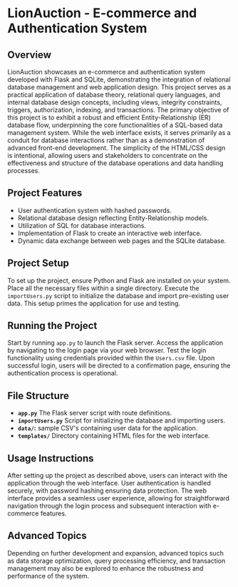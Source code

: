 <!DOCTYPE html>
<html lang="en">
<head>
    <meta charset="UTF-8">
    
</head>
<body>
    <h1>LionAuction - E-commerce and Authentication System</h1>

   <h2>Overview</h2>
    <p>
        LionAuction showcases an e-commerce and authentication system developed with Flask and SQLite, demonstrating the integration of relational database management and web application design. This project serves as a practical application of database theory, relational query languages, and internal database design concepts, including views, integrity constraints, triggers, authorization, indexing, and transactions. The primary objective of this project is to exhibit a robust and efficient Entity-Relationship (ER) database flow, underpinning the core functionalities of a SQL-based data management system. While the web interface exists, it serves primarily as a conduit for database interactions rather than as a demonstration of advanced front-end development. The simplicity of the HTML/CSS design is intentional, allowing users and stakeholders to concentrate on the effectiveness and structure of the database operations and data handling processes.
    </p>

   <h2>Project Features</h2>
    <ul>
        <li>User authentication system with hashed passwords.</li>
        <li>Relational database design reflecting Entity-Relationship models.</li>
        <li>Utilization of SQL for database interactions.</li>
        <li>Implementation of Flask to create an interactive web interface.</li>
        <li>Dynamic data exchange between web pages and the SQLite database.</li>
    </ul>

   <h2>Project Setup</h2>
    <p>
        To set up the project, ensure Python and Flask are installed on your system. Place all the necessary files within a single directory. Execute the <code>importUsers.py</code> script to initialize the database and import pre-existing user data. This setup primes the application for use and testing.
    </p>

   <h2>Running the Project</h2>
    <p>
        Start by running <code>app.py</code> to launch the Flask server. Access the application by navigating to the login page via your web browser. Test the login functionality using credentials provided within the <code>Users.csv</code> file. Upon successful login, users will be directed to a confirmation page, ensuring the authentication process is operational.
    </p>

   <h2>File Structure</h2>
    <ul>
        <li><strong><code>app.py</code></strong> The Flask server script with route definitions.</li>
        <li><strong><code>importUsers.py</code></strong> Script for initializing the database and importing users.</li>
        <li><strong><code>data/</code>:</strong> sample CSV's containing user data for the application.</li>
        <li><strong><code>templates/</code></strong> Directory containing HTML files for the web interface.</li>
    </ul>

  <h2>Usage Instructions</h2>
    <p>
        After setting up the project as described above, users can interact with the application through the web interface. User authentication is handled securely, with password hashing ensuring data protection. The web interface provides a seamless user experience, allowing for straightforward navigation through the login process and subsequent interaction with e-commerce features.
    </p>

  <h2>Advanced Topics</h2>
    <p>
        Depending on further development and expansion, advanced topics such as data storage optimization, query processing efficiency, and transaction management may also be explored to enhance the robustness and performance of the system.
    </p>



</body>
</html>
